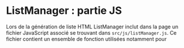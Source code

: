# ListManager : partie JS

Lors de la génération de liste HTML ListManager inclut dans la page un fichier JavaScript associé se trouvant dans `src/js/listManager.js`. Ce fichier contient un ensemble de fonction utilisées notamment pour 